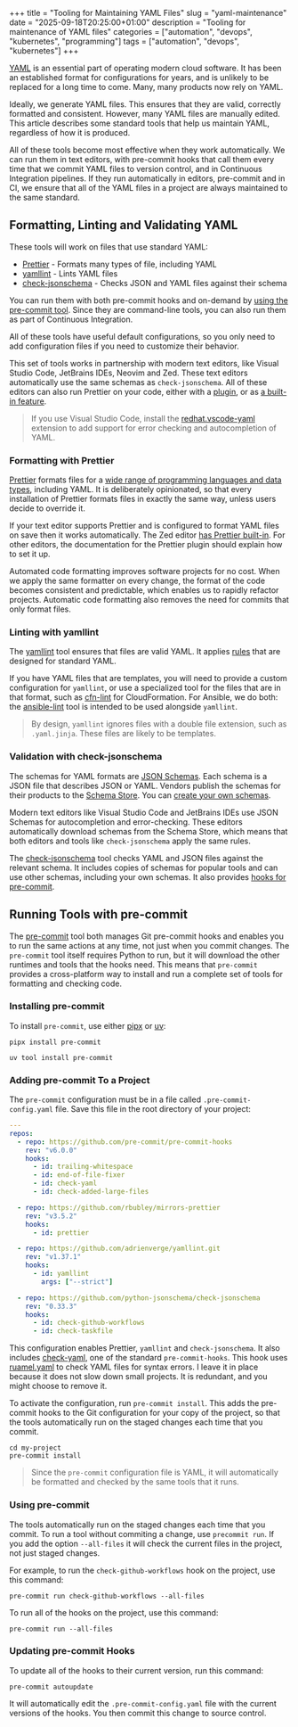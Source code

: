 +++
title = "Tooling for Maintaining YAML Files"
slug = "yaml-maintenance"
date = "2025-09-18T20:25:00+01:00"
description = "Tooling for maintenance of YAML files"
categories = ["automation", "devops", "kubernetes", "programming"]
tags = ["automation", "devops", "kubernetes"]
+++

[YAML](https://en.wikipedia.org/wiki/YAML) is an essential part of operating modern cloud software. It has been an established format for configurations for years, and is unlikely to be replaced for a long time to come. Many, many products now rely on YAML.

Ideally, we generate YAML files. This ensures that they are valid, correctly formatted and consistent. However, many YAML files are manually edited. This article describes some standard tools that help us maintain YAML, regardless of how it is produced.

All of these tools become most effective when they work automatically. We can run them in text editors, with pre-commit hooks that call them every time that we commit YAML files to version control, and in Continuous Integration pipelines. If they run automatically in editors, pre-commit and in CI, we ensure that all of the YAML files in a project are always maintained to the same standard.

## Formatting, Linting and Validating YAML

These tools will work on files that use standard YAML:

- [Prettier](https://prettier.io/) - Formats many types of file, including YAML
- [yamllint](https://yamllint.readthedocs.io) - Lints YAML files
- [check-jsonschema](https://check-jsonschema.readthedocs.io/en/stable/) - Checks JSON and YAML files against their schema

You can run them with both pre-commit hooks and on-demand by [using the pre-commit tool](#running-tools-with-pre-commit). Since they are command-line tools, you can also run them as part of Continuous Integration.

All of these tools have useful default configurations, so you only need to add configuration files if you need to customize their behavior.

This set of tools works in partnership with modern text editors, like Visual Studio Code, JetBrains IDEs, Neovim and Zed. These text editors automatically use the same schemas as `check-jsonschema`. All of these editors can also run Prettier on your code, either with a [plugin](https://prettier.io/docs/editors/), or as [a built-in feature](https://zed.dev/docs/languages/yaml?highlight=prettier#formatting).

> If you use Visual Studio Code, install the [redhat.vscode-yaml](https://marketplace.visualstudio.com/items?itemName=redhat.vscode-yaml) extension to add support for error checking and autocompletion of YAML.

### Formatting with Prettier

[Prettier](https://prettier.io/) formats files for a [wide range of programming languages and data types](https://prettier.io/docs/), including YAML. It is deliberately opinionated, so that every installation of Prettier formats files in exactly the same way, unless users decide to override it.

If your text editor supports Prettier and is configured to format YAML files on save then it works automatically. The Zed editor [has Prettier built-in](https://zed.dev/docs/languages/yaml?highlight=prettier#formatting). For other editors, the documentation for the Prettier plugin should explain how to set it up.

Automated code formatting improves software projects for no cost. When we apply the same formatter on every change, the format of the code becomes consistent and predictable, which enables us to rapidly refactor projects. Automatic code formatting also removes the need for commits that only format files.

### Linting with yamllint

The [yamllint](https://yamllint.readthedocs.io) tool ensures that files are valid YAML. It applies [rules](https://yamllint.readthedocs.io/en/stable/rules.html) that are designed for standard YAML.

If you have YAML files that are templates, you will need to provide a custom configuration for `yamllint`, or use a specialized tool for the files that are in that format, such as [cfn-lint](https://pypi.org/project/cfn-lint/) for CloudFormation. For Ansible, we do both: the [ansible-lint](https://ansible.readthedocs.io/projects/lint/) tool is intended to be used alongside `yamllint`.

> By design, `yamllint` ignores files with a double file extension, such as `.yaml.jinja`. These files are likely to be templates.

### Validation with check-jsonschema

The schemas for YAML formats are [JSON Schemas](https://json-schema.org/). Each schema is a JSON file that describes JSON or YAML. Vendors publish the schemas for their products to the [Schema Store](https://www.schemastore.org/). You can [create your own schemas](https://json-schema.org/learn/getting-started-step-by-step).

Modern text editors like Visual Studio Code and JetBrains IDEs use JSON Schemas for autocompletion and error-checking. These editors automatically download schemas from the Schema Store, which means that both editors and tools like `check-jsonschema` apply the same rules.

The [check-jsonschema](https://check-jsonschema.readthedocs.io/en/stable/) tool checks YAML and JSON files against the relevant schema. It includes copies of schemas for popular tools and can use other schemas, including your own schemas. It also provides [hooks for pre-commit](https://check-jsonschema.readthedocs.io/en/stable/precommit_usage.html#supported-hooks).

## Running Tools with pre-commit

The [pre-commit](https://pre-commit.com/) tool both manages Git pre-commit hooks and enables you to run the same actions at any time, not just when you commit changes. The `pre-commit` tool itself requires Python to run, but it will download the other runtimes and tools that the hooks need. This means that `pre-commit` provides a cross-platform way to install and run a complete set of tools for formatting and checking code.

### Installing pre-commit

To install `pre-commit`, use either [pipx](https://pipx.pypa.io) or [uv](https://docs.astral.sh/uv/):

```shell
pipx install pre-commit
```

```shell
uv tool install pre-commit
```

### Adding pre-commit To a Project

The `pre-commit` configuration must be in a file called `.pre-commit-config.yaml` file. Save this file in the root directory of your project:

```yaml
---
repos:
  - repo: https://github.com/pre-commit/pre-commit-hooks
    rev: "v6.0.0"
    hooks:
      - id: trailing-whitespace
      - id: end-of-file-fixer
      - id: check-yaml
      - id: check-added-large-files

  - repo: https://github.com/rbubley/mirrors-prettier
    rev: "v3.5.2"
    hooks:
      - id: prettier

  - repo: https://github.com/adrienverge/yamllint.git
    rev: "v1.37.1"
    hooks:
      - id: yamllint
        args: ["--strict"]

  - repo: https://github.com/python-jsonschema/check-jsonschema
    rev: "0.33.3"
    hooks:
      - id: check-github-workflows
      - id: check-taskfile
```

This configuration enables Prettier, `yamllint` and `check-jsonschema`. It also includes [check-yaml](https://github.com/pre-commit/pre-commit-hooks#check-yaml), one of the standard `pre-commit-hooks`. This hook uses [ruamel.yaml](https://pypi.org/project/ruamel.yaml/) to check YAML files for syntax errors. I leave it in place because it does not slow down small projects. It is redundant, and you might choose to remove it.

To activate the configuration, run `pre-commit install`. This adds the pre-commit hooks to the Git configuration for your copy of the project, so that the tools automatically run on the staged changes each time that you commit.

```shell
cd my-project
pre-commit install
```

> Since the `pre-commit` configuration file is YAML, it will automatically be formatted and checked by the same tools that it runs.

### Using pre-commit

The tools automatically run on the staged changes each time that you commit. To run a tool without commiting a change, use `precommit run`. If you add the option `--all-files` it will check the current files in the project, not just staged changes.

For example, to run the `check-github-workflows` hook on the project, use this command:

```shell
pre-commit run check-github-workflows --all-files
```

To run all of the hooks on the project, use this command:

```shell
pre-commit run --all-files
```

### Updating pre-commit Hooks

To update all of the hooks to their current version, run this command:

```shell
pre-commit autoupdate
```

It will automatically edit the `.pre-commit-config.yaml` file with the current versions of the hooks. You then commit this change to source control.
